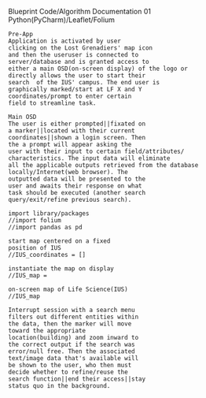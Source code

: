 Blueprint Code/Algorithm Documentation 01
Python(PyCharm)/Leaflet/Folium 
	
	Pre-App
	Application is activated by user 		
	clicking on the Lost Grenadiers' map icon 
 	and then the useruser is connected to 
	server/database and is granted access to 
 	either a main OSD(on-screen display) of the logo or 
	directly allows the user to start their 
	search  of the IUS' campus. The end user is 
	graphically marked/start at LF X and Y 
	coordinates/prompt to enter certain 
	field to streamline task. 
	
	Main OSD
	The user is either prompted||fixated on 
	a marker||located with their current 
	coordinates||shown a login screen. Then 
	the a prompt will appear asking the 		   
 	user with their input to certain field/attributes/
  	characteristics. The input data will eliminate 
   	all the applicable outputs retrieved from the database 
	locally/Internet(web browser). The 
	outputted data will be presented to the 
	user and awaits their response on what 	
	task should be executed (another search 
	query/exit/refine previous search).  

	import library/packages
	//import folium	
	//import pandas as pd
	
	start map centered on a fixed 	
	position of IUS
	//IUS_coordinates = []
	
	instantiate the map on display
	//IUS_map = 

	on-screen map of Life Science(IUS)
	//IUS_map	
	
	Interrupt session with a search menu 
	filters out different entities within
	the data, then the marker will move 
	toward the appropriate 				   
	location(building) and zoom inward to
	the correct output if the search was 
	error/null free. Then the associated 
	text/image data that's available will
	be shown to the user, who then must 
	decide whether to refine/reuse the 
 	search function||end their access||stay 
	status quo in the background. 
	
	
	
		
	
	
	
